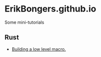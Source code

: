# ErikBongers.github.io
Some mini-tutorials

## Rust
* [Building a low level macro.](lowlevelmacro.md)
